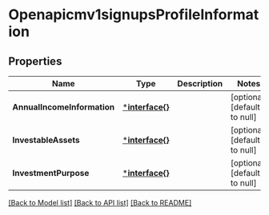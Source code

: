 # Openapicmv1signupsProfileInformation

## Properties
Name | Type | Description | Notes
------------ | ------------- | ------------- | -------------
**AnnualIncomeInformation** | [***interface{}**](interface{}.md) |  | [optional] [default to null]
**InvestableAssets** | [***interface{}**](interface{}.md) |  | [optional] [default to null]
**InvestmentPurpose** | [***interface{}**](interface{}.md) |  | [optional] [default to null]

[[Back to Model list]](../README.md#documentation-for-models) [[Back to API list]](../README.md#documentation-for-api-endpoints) [[Back to README]](../README.md)

